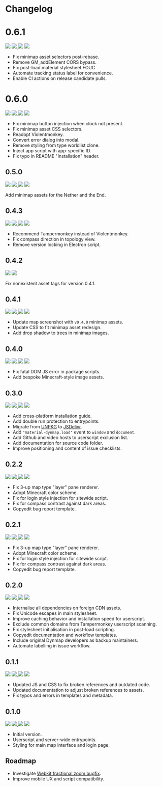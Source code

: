 # Changelog

# 0.6.1

<a href="https://dev.bukkit.org/projects/dynmap" target="_blank"><img src="https://img.shields.io/static/v1.svg?style=flat-square&label=Compatibility&message=>=v3.0&logo=curseforge&logoColor=ffffff&labelColor=212121&color=0093ed" /></a> <a href="https://github.com/SNDST00M/material-dynmap/tree/v0.6.1/"><img src="https://img.shields.io/static/v1.svg?style=flat-square&label=Release%20Date&message=2021-08-17&logo=googlecalendar&logoColor=ffffff&labelColor=212121&color=0093ed" /> <a href="https://github.com/SNDST00M/material-dynmap/projects/12/"><img src="https://img.shields.io/static/v1.svg?style=flat-square&label=Project%20Board&message=v0.6.1&logo=trello&logoColor=ffffff&labelColor=212121&color=0093ed" /></a> <a href="https://github.com/SNDST00M/material-dynmap/milestone/12/"><img src="https://img.shields.io/static/v1.svg?style=flat-square&label=Milestone&message=v0.6.1&logo=github&logoColor=ffffff&labelColor=212121&color=0093ed" /></a>

- Fix minimap asset selectors post-rebase.
- Remove GM_addElement CORS bypass.
- Fix post-load material stylesheet FOUC
- Automate tracking status label for convenience.
- Enable CI actions on release candidate pulls.
# 0.6.0

<a href="https://dev.bukkit.org/projects/dynmap" target="_blank"><img src="https://img.shields.io/static/v1.svg?style=flat-square&label=Compatibility&message=>=v3.0&logo=curseforge&logoColor=ffffff&labelColor=212121&color=0093ed" /></a> <a href="https://github.com/SNDST00M/material-dynmap/tree/v0.6.0/"><img src="https://img.shields.io/static/v1.svg?style=flat-square&label=Release%20Date&message=2021-08-16&logo=googlecalendar&logoColor=ffffff&labelColor=212121&color=0093ed" /> <a href="https://github.com/SNDST00M/material-dynmap/projects/11/"><img src="https://img.shields.io/static/v1.svg?style=flat-square&label=Project%20Board&message=v0.6.0&logo=trello&logoColor=ffffff&labelColor=212121&color=0093ed" /></a> <a href="https://github.com/SNDST00M/material-dynmap/milestone/10/"><img src="https://img.shields.io/static/v1.svg?style=flat-square&label=Milestone&message=v0.6.0&logo=github&logoColor=ffffff&labelColor=212121&color=0093ed" /></a>

- Fix minimap button injection when clock not present.
- Fix minimap asset CSS selectors.
- Readopt Violentmonkey.
- Convert error dialog into modal.
- Remove styling from type worldlist clone.
- Inject app script with app-specific ID.
- Fix typo in README "Installation" header.

## 0.5.0

<a href="https://dev.bukkit.org/projects/dynmap" target="_blank"><img src="https://img.shields.io/static/v1.svg?style=flat-square&label=Compatibility&message=>=v3.0&logo=curseforge&logoColor=ffffff&labelColor=212121&color=0093ed" /></a> <a href="https://github.com/SNDST00M/material-dynmap/tree/v0.5.0/"><img src="https://img.shields.io/static/v1.svg?style=flat-square&label=Release%20Date&message=2021-08-12&logo=googlecalendar&logoColor=ffffff&labelColor=212121&color=0093ed" /> <a href="https://github.com/SNDST00M/material-dynmap/projects/10/"><img src="https://img.shields.io/static/v1.svg?style=flat-square&label=Project%20Board&message=v0.5.0&logo=trello&logoColor=ffffff&labelColor=212121&color=0093ed" /></a> <a href="https://github.com/SNDST00M/material-dynmap/milestone/10/"><img src="https://img.shields.io/static/v1.svg?style=flat-square&label=Milestone&message=v0.5.0&logo=github&logoColor=ffffff&labelColor=212121&color=0093ed" /></a>

Add minimap assets for the Nether and the End.

## 0.4.3

<a href="https://dev.bukkit.org/projects/dynmap" target="_blank"><img src="https://img.shields.io/static/v1.svg?style=flat-square&label=Compatibility&message=>=v3.0&logo=curseforge&logoColor=ffffff&labelColor=212121&color=0093ed" /></a> <a href="https://github.com/SNDST00M/material-dynmap/tree/v0.4.2/"><img src="https://img.shields.io/static/v1.svg?style=flat-square&label=Release%20Date&message=2021-08-09&logo=googlecalendar&logoColor=ffffff&labelColor=212121&color=0093ed" /> <a href="https://github.com/SNDST00M/material-dynmap/projects/9/"><img src="https://img.shields.io/static/v1.svg?style=flat-square&label=Project%20Board&message=v0.4.1&logo=trello&logoColor=ffffff&labelColor=212121&color=0093ed" /></a> <a href="https://github.com/SNDST00M/material-dynmap/milestone/9/"><img src="https://img.shields.io/static/v1.svg?style=flat-square&label=Milestone&message=v0.4.3&logo=github&logoColor=ffffff&labelColor=212121&color=0093ed" /></a>

- Recommend Tampermonkey instead of Violentmonkey.
- Fix compass direction in topology view.
- Remove version locking in Electron script.

## 0.4.2

<a href="https://dev.bukkit.org/projects/dynmap" target="_blank"><img src="https://img.shields.io/static/v1.svg?style=flat-square&label=Compatibility&message=>=v3.0&logo=curseforge&logoColor=ffffff&labelColor=212121&color=0093ed" /></a> <a href="https://github.com/SNDST00M/material-dynmap/tree/v0.4.2/"><img src="https://img.shields.io/static/v1.svg?style=flat-square&label=Release%20Date&message=2021-08-09&logo=googlecalendar&logoColor=ffffff&labelColor=212121&color=0093ed" /></a>

Fix nonexistent asset tags for version 0.4.1.

## 0.4.1

<a href="https://dev.bukkit.org/projects/dynmap" target="_blank"><img src="https://img.shields.io/static/v1.svg?style=flat-square&label=Compatibility&message=>=v3.0&logo=curseforge&logoColor=ffffff&labelColor=212121&color=f82b3b" /></a> <a href="https://github.com/SNDST00M/material-dynmap/tree/v0.4.1/"><img src="https://img.shields.io/static/v1.svg?style=flat-square&label=Release%20Date&message=2021-08-09&logo=googlecalendar&logoColor=ffffff&labelColor=212121&color=f82b3b" /> <a href="https://github.com/SNDST00M/material-dynmap/projects/8/"><img src="https://img.shields.io/static/v1.svg?style=flat-square&label=Project%20Board&message=v0.4.1&logo=trello&logoColor=ffffff&labelColor=212121&color=f82b3b" /></a> <a href="https://github.com/SNDST00M/material-dynmap/milestone/8/"><img src="https://img.shields.io/static/v1.svg?style=flat-square&label=Milestone&message=v0.4.1&logo=github&logoColor=ffffff&labelColor=212121&color=f82b3b" /></a>

- Update map screenshot with `v0.4.0` minimap assets.
- Update CSS to fit minimap asset redesign.
- Add drop shadow to trees in minimap images.

## 0.4.0

<a href="https://dev.bukkit.org/projects/dynmap" target="_blank"><img src="https://img.shields.io/static/v1.svg?style=flat-square&label=Compatibility&message=>=v3.0&logo=curseforge&logoColor=ffffff&labelColor=212121&color=0093ed" /></a> <a href="https://github.com/SNDST00M/material-dynmap/tree/v0.4.0/"><img src="https://img.shields.io/static/v1.svg?style=flat-square&label=Release%20Date&message=2021-08-09&logo=googlecalendar&logoColor=ffffff&labelColor=212121&color=0093ed" /> <a href="https://github.com/SNDST00M/material-dynmap/projects/7/"><img src="https://img.shields.io/static/v1.svg?style=flat-square&label=Project%20Board&message=v0.4.0&logo=trello&logoColor=ffffff&labelColor=212121&color=0093ed" /></a> <a href="https://github.com/SNDST00M/material-dynmap/milestone/7/"><img src="https://img.shields.io/static/v1.svg?style=flat-square&label=Milestone&message=v0.4.0&logo=github&logoColor=ffffff&labelColor=212121&color=0093ed" /></a>

- Fix fatal DOM JS error in package scripts.
- Add bespoke Minecraft-style image assets.

## 0.3.0

<a href="https://dev.bukkit.org/projects/dynmap" target="_blank"><img src="https://img.shields.io/static/v1.svg?style=flat-square&label=Compatibility&message=>=v3.0&logo=curseforge&logoColor=ffffff&labelColor=212121&color=0093ed" /></a> <a href="https://github.com/SNDST00M/material-dynmap/tree/v0.3.0/"><img src="https://img.shields.io/static/v1.svg?style=flat-square&label=Release%20Date&message=2021-08-08&logo=googlecalendar&logoColor=ffffff&labelColor=212121&color=0093ed" /> <a href="https://github.com/SNDST00M/material-dynmap/projects/6/"><img src="https://img.shields.io/static/v1.svg?style=flat-square&label=Project%20Board&message=v0.3.0&logo=trello&logoColor=ffffff&labelColor=212121&color=0093ed" /></a> <a href="https://github.com/SNDST00M/material-dynmap/milestone/6"><img src="https://img.shields.io/static/v1.svg?style=flat-square&label=Milestone&message=v0.3.0&logo=github&logoColor=ffffff&labelColor=212121&color=0093ed" /></a>

- Add cross-platform installation guide.
- Add double run protection to entrypoints.
- Migrate from [UNPKG] to [JSDelivr].
- Add `"material-dynmap.load"` event to `window` and `document`.
- Add Github and video hosts to userscript exclusion list.
- Add documentation for source code folder.
- Improve positioning and content of issue checklists.

## 0.2.2

<a href="https://dev.bukkit.org/projects/dynmap" target="_blank"><img src="https://img.shields.io/static/v1.svg?style=flat-square&label=Compatibility&message=>=v3.0&logo=curseforge&logoColor=ffffff&labelColor=212121&color=0093ed" /></a> <a href="https://github.com/SNDST00M/material-dynmap/tree/v0.2.2/"><img src="https://img.shields.io/static/v1.svg?style=flat-square&label=Release%20Date&message=2021-08-06&logo=googlecalendar&logoColor=ffffff&labelColor=212121&color=0093ed" /> <a href="https://github.com/SNDST00M/material-dynmap/projects/5/"><img src="https://img.shields.io/static/v1.svg?style=flat-square&label=Project%20Board&message=v0.2.2&logo=trello&logoColor=ffffff&labelColor=212121&color=0093ed" /></a> <a href="https://github.com/SNDST00M/material-dynmap/milestone/5"><img src="https://img.shields.io/static/v1.svg?style=flat-square&label=Milestone&message=v0.2.2&logo=github&logoColor=ffffff&labelColor=212121&color=0093ed" /></a>

- Fix 3-up map type "layer" pane renderer.
- Adopt Minecraft color scheme.
- Fix for login style injection for sitewide script.
- Fix for compass contrast against dark areas.
- Copyedit bug report template.

## 0.2.1

<a href="https://dev.bukkit.org/projects/dynmap" target="_blank"><img src="https://img.shields.io/static/v1.svg?style=flat-square&label=Compatibility&message=>=v3.0&logo=curseforge&logoColor=ffffff&labelColor=212121&color=0093ed" /></a> <a href="https://github.com/SNDST00M/material-dynmap/tree/v0.2.1/"><img src="https://img.shields.io/static/v1.svg?style=flat-square&label=Release%20Date&message=2021-08-06&logo=googlecalendar&logoColor=ffffff&labelColor=212121&color=0093ed" /> <a href="https://github.com/SNDST00M/material-dynmap/projects/4/"><img src="https://img.shields.io/static/v1.svg?style=flat-square&label=Project%20Board&message=v0.2.1&logo=trello&logoColor=ffffff&labelColor=212121&color=0093ed" /></a> <a href="https://github.com/SNDST00M/material-dynmap/milestone/4"><img src="https://img.shields.io/static/v1.svg?style=flat-square&label=Milestone&message=v0.2.1&logo=github&logoColor=ffffff&labelColor=212121&color=0093ed" /></a>

- Fix 3-up map type "layer" pane renderer.
- Adopt Minecraft color scheme.
- Fix for login style injection for sitewide script.
- Fix for compass contrast against dark areas.
- Copyedit bug report template.

## 0.2.0

<a href="https://dev.bukkit.org/projects/dynmap" target="_blank"><img src="https://img.shields.io/static/v1.svg?style=flat-square&label=Compatibility&message=>=v3.0&logo=curseforge&logoColor=ffffff&labelColor=212121&color=0093ed" /></a> <a href="https://github.com/SNDST00M/material-dynmap/tree/v0.2.0/"><img src="https://img.shields.io/static/v1.svg?style=flat-square&label=Release%20Date&message=2021-08-05&logo=googlecalendar&logoColor=ffffff&labelColor=212121&color=0093ed" /> <a href="https://github.com/SNDST00M/material-dynmap/projects/3/"><img src="https://img.shields.io/static/v1.svg?style=flat-square&label=Project%20Board&message=v0.2.0&logo=trello&logoColor=ffffff&labelColor=212121&color=0093ed" /></a> <a href="https://github.com/SNDST00M/material-dynmap/milestone/3"><img src="https://img.shields.io/static/v1.svg?style=flat-square&label=Milestone&message=v0.2.0&logo=github&logoColor=ffffff&labelColor=212121&color=0093ed" /></a>

- Internalise all dependencies on foreign CDN assets.
- Fix Unicode escapes in main stylesheet.
- Improve caching behavior and installation speed for userscript.
- Exclude common domains from Tampermonkey userscript scanning.
- Fix stylesheet initialisation in post-load scripting.
- Copyedit documentation and workflow templates.
- Include original Dynmap developers as backup maintainers.
- Automate labelling in issue workflow.

## 0.1.1

<a href="https://dev.bukkit.org/projects/dynmap" target="_blank"><img src="https://img.shields.io/static/v1.svg?style=flat-square&label=Compatibility&message=>=v3.0&logo=curseforge&logoColor=ffffff&labelColor=212121&color=0093ed" /></a> <a href="https://github.com/SNDST00M/material-dynmap/tree/v0.1.1/"><img src="https://img.shields.io/static/v1.svg?style=flat-square&label=Release%20Date&message=2021-08-05&logo=googlecalendar&logoColor=ffffff&labelColor=212121&color=0093ed" /> <a href="https://github.com/SNDST00M/material-dynmap/projects/2/"><img src="https://img.shields.io/static/v1.svg?style=flat-square&label=Project%20Board&message=v0.1.1&logo=trello&logoColor=ffffff&labelColor=212121&color=0093ed" /></a> <a href="https://github.com/SNDST00M/material-dynmap/milestone/2"><img src="https://img.shields.io/static/v1.svg?style=flat-square&label=Milestone&message=v0.1.1&logo=github&logoColor=ffffff&labelColor=212121&color=0093ed" /></a>

- Updated JS and CSS to fix broken references and outdated code.
- Updated documentation to adjust broken references to assets.
- Fix typos and errors in templates and metadata.

## 0.1.0

<a href="https://dev.bukkit.org/projects/dynmap" target="_blank"><img src="https://img.shields.io/static/v1.svg?style=flat-square&label=Compatibility&message=>=v3.0&logo=curseforge&logoColor=ffffff&labelColor=212121&color=0093ed" /></a> <a href="https://github.com/SNDST00M/material-dynmap/tree/v0.1.0/"><img src="https://img.shields.io/static/v1.svg?style=flat-square&label=Release%20Date&message=2021-08-05&logo=googlecalendar&logoColor=ffffff&labelColor=212121&color=0093ed" /> <a href="https://github.com/SNDST00M/material-dynmap/projects/1/"><img src="https://img.shields.io/static/v1.svg?style=flat-square&label=Project%20Board&message=v0.1.0&logo=trello&logoColor=ffffff&labelColor=212121&color=0093ed" /></a> <a href="https://github.com/SNDST00M/material-dynmap/milestone/1"><img src="https://img.shields.io/static/v1.svg?style=flat-square&label=Milestone&message=v0.1.0&logo=github&logoColor=ffffff&labelColor=212121&color=0093ed" /></a>

- Initial version.
- Userscript and server-wide entrypoints.
- Styling for main map interface and login page.

## Roadmap

- Investigate [Webkit fractional zoom bugfix][leaflet-issue-3575].
- Improve mobile UX and script compatibility.

<!-- 0.3.0 -->
[unpkg]: https://unpkg.com
[jsdelivr]: https://www.jsdelivr.com
<!-- Roadmap -->
[leaflet-issue-3575]: https://github.com/Leaflet/Leaflet/issues/3575
[nativefier]: https://github.com/nativefier/nativefier

